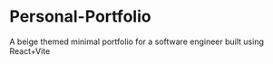 # Personal-Portfolio
A beige themed minimal portfolio for a software engineer built using React+Vite
